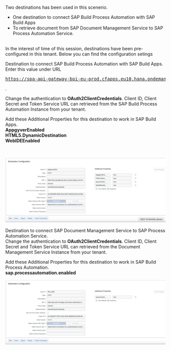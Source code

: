 Two destinations has been used in this scenerio.<br>
- One destination to connect SAP Build Process Automation with SAP Build Apps 
- To retrieve document from SAP Document Management Service to SAP Process Automation Service.
<BR><BR>

In the interest of time of this session, destinations have been pre-configured in this tenant. Below you can find the configuration setings <br>


Destination to connect SAP Build Process Automation with SAP Build Apps. <br>
Enter this value under URL <pre>https://spa-api-gateway-bpi-eu-prod.cfapps.eu10.hana.ondemand.com/public/workflow/rest/v1/workflow-instances</pre>.

Change the authentication to <b>OAuth2ClientCredentials</b>. Client ID, Client Secret and Token Service URL can retrieved from the SAP Build Process Automation Instance from your tenant.

Add these Additional Properties for this destination to work in SAP Build Apps.<br>
<b>AppgyverEnabled</b><br>
<b>HTML5.DynamicDestination</b><br>
<b>WebIDEEnabled</b>

<br>


![](images/Screenshot%202022-10-28%20at%2013.23.50.png)



Destination to connect SAP Document Management Service to SAP Process Automation Service.<br>
Change the authentication to <b>OAuth2ClientCredentials</b>. Client ID, Client Secret and Token Service URL can retrieved from the Document Management Service Instance from your tenant.

Add these Additional Properties for this destination to work in SAP Build Process Automation.<br>
<b>sap.processautomation.enabled<b>
<br>

![](images/Screenshot%202022-10-28%20at%2013.24.47.png)

